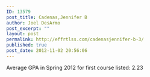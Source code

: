 ```yaml
---
ID: 13579
post_title: Cadenas,Jennifer B
author: Joel DesArmo
post_excerpt: ""
layout: post
permalink: http://effrtlss.com/cadenasjennifer-b-3/
published: true
post_date: 2012-11-02 20:56:06
---
```

<p>Average GPA in Spring 2012 for first course listed: 2.23</p>